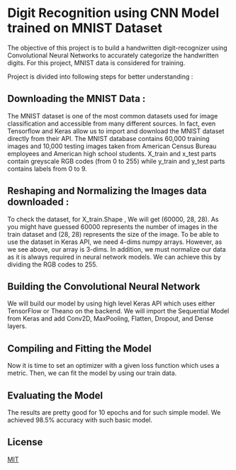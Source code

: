 # Digit Recognition using CNN Model trained on MNIST Dataset


The objective of this project is to build a handwritten digit-recognizer using Convolutional Neural Networks to accurately categorize the handwritten digits. For this project, MNIST data is considered for training.

Project is divided into following steps for better understanding :


## Downloading the MNIST Data : 
The MNIST dataset is one of the most common datasets used for image classification and accessible from many different sources. In fact, even Tensorflow and Keras allow us to import and download the MNIST dataset directly from their API.
The MNIST database contains 60,000 training images and 10,000 testing images taken from American Census Bureau employees and American high school students.
X_train and x_test parts contain greyscale RGB codes (from 0 to 255) while y_train and y_test parts contains labels from 0 to 9.


## Reshaping and Normalizing the Images data downloaded :

To check the dataset, for X_train.Shape , We will get (60000, 28, 28). As you might have guessed 60000 represents the number of images in the train dataset and (28, 28) represents the size of the image.
To be able to use the dataset in Keras API, we need 4-dims numpy arrays. However, as we see above, our array is 3-dims. In addition, we must normalize our data as it is always required in neural network models. We can achieve this by dividing the RGB codes to 255.


## Building the Convolutional Neural Network

We will build our model by using high level Keras API which uses either TensorFlow or Theano on the backend. We will import the Sequential Model from Keras and add Conv2D, MaxPooling, Flatten, Dropout, and Dense layers.


## Compiling and Fitting the Model
Now it is time to set an optimizer with a given loss function which uses a metric. Then, we can fit the model by using our train data.

## Evaluating the Model
The results are pretty good for 10 epochs and for such simple model. We achieved 98.5% accuracy with such basic model.


## License
[MIT](https://choosealicense.com/licenses/mit/)
